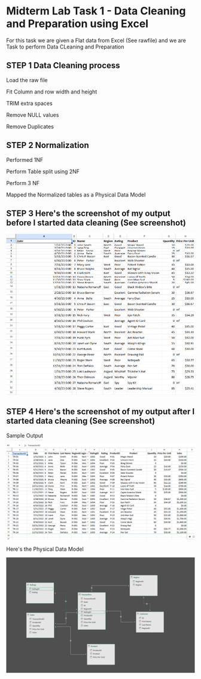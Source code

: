 # Midterm Lab Task 1 - Data Cleaning and Preparation using Excel
For this task we are given a Flat data from Excel (See rawfile) and we are Task to perform Data CLeaning and Preparation

## STEP 1 Data Cleaning process

Load the raw file

Fit Column and row width and height

TRIM extra spaces

Remove NULL values

Remove Duplicates

## STEP 2 Normalization
Performed 1NF

Perform Table split using 2NF

Perform 3 NF

Mapped the Normalized tables as a Physical Data Model

## STEP 3 Here's the screenshot of my output before I started data cleaning (See screenshot)

![picture](https://github.com/Zomue/Zomue.github.io/blob/main/Midterm%20Lab%20Task/Images/Raw.png)

## STEP 4 Here's the screenshot of my output after I started data cleaning (See screenshot)
Sample Output

![picture](https://github.com/Zomue/Zomue.github.io/blob/main/Midterm%20Lab%20Task/Images/Clean)

Here's the Physical Data Model

![screenshot](Images/Diagram)
